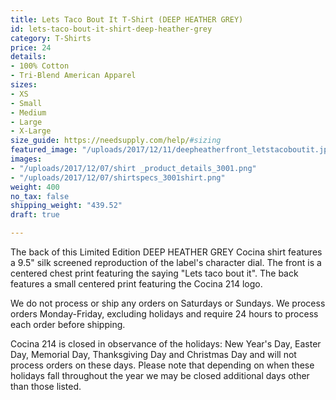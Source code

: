 ```yaml
---
title: Lets Taco Bout It T-Shirt (DEEP HEATHER GREY)
id: lets-taco-bout-it-shirt-deep-heather-grey
category: T-Shirts
price: 24
details:
- 100% Cotton
- Tri-Blend American Apparel
sizes:
- XS
- Small
- Medium
- Large
- X-Large
size_guide: https://needsupply.com/help/#sizing
featured_image: "/uploads/2017/12/11/deepheatherfront_letstacoboutit.jpg"
images:
- "/uploads/2017/12/07/shirt _product_details_3001.png"
- "/uploads/2017/12/07/shirtspecs_3001shirt.png"
weight: 400
no_tax: false
shipping_weight: "439.52"
draft: true

---
```

The back of this Limited Edition DEEP HEATHER GREY Cocina shirt features a 9.5" silk screened reproduction of the label's character dial. The front is a centered chest print featuring the saying "Lets taco bout it". The back features a small centered print featuring the Cocina 214 logo.

We do not process or ship any orders on Saturdays or Sundays. We process orders Monday-Friday, excluding holidays and require 24 hours to process each order before shipping.

Cocina 214 is closed in observance of the holidays: New Year's Day, Easter Day, Memorial Day, Thanksgiving Day and Christmas Day and will not process orders on these days. Please note that depending on when these holidays fall throughout the year we may be closed additional days other than those listed.